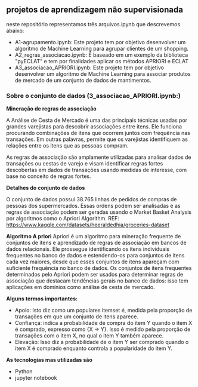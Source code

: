 ## projetos de aprendizagem não supervisionada
 
neste repositório representamos três arquivos.ipynb que descrevemos abaixo:

- A1-agrupamento.ipynb: Este projeto tem por objetivo desenvolver um algoritmo de Machine Learning para agrupar clientes de um shopping.
- A2_regras_associacao.ipynb: É baseado em um exemplo da biblioteca "pyECLAT" e tem por finalidades aplicar os métodos APRIORI e ECLAT
- A3_associacao_APRIORI.ipynb: Este projeto tem por objetivo desenvolver um algoritmo de Machine Learning para associar produtos de mercado
de um conjunto de dados de mantimentos.

### Sobre o conjunto de dados (3_associacao_APRIORI.ipynb:)

**Mineração de regras de associação**

A Análise de Cesta de Mercado é uma das principais técnicas usadas por grandes varejistas para descobrir associações entre itens. Ele funciona procurando combinações de itens que ocorrem juntos com frequência nas transações. Em outras palavras, permite que os varejistas identifiquem as relações entre os itens que as pessoas compram.

As regras de associação são amplamente utilizadas para analisar dados de transações ou cestas de varejo e visam identificar regras fortes descobertas em dados de transações usando medidas de interesse, com base no conceito de regras fortes.

**Detalhes do conjunto de dados**

O conjunto de dados possui 38.765 linhas de pedidos de compras de pessoas dos supermercados. Essas ordens podem ser analisadas e as regras de associação podem ser geradas usando o Market Basket Analysis por algoritmos como o Apriori Algorithm.
REF: https://www.kaggle.com/datasets/heeraldedhia/groceries-dataset

**Algoritmo A priori**
Apriori é um algoritmo para mineração frequente de conjuntos de itens e aprendizado de regras de associação em bancos de dados relacionais. Ele prossegue identificando os itens individuais frequentes no banco de dados e estendendo-os para conjuntos de itens cada vez maiores, desde que esses conjuntos de itens apareçam com suficiente frequência no banco de dados. Os conjuntos de itens frequentes determinados pelo Apriori podem ser usados ​​para determinar regras de associação que destacam tendências gerais no banco de dados: isso tem aplicações em domínios como análise de cesta de mercado.

**Alguns termos importantes:**

- Apoio: Isto diz como um populares itemset é, medida pela proporção de transações em que um conjunto de itens aparece.
- Confiança: indica a probabilidade de compra do item Y quando o item X é comprado, expresso como {X -> Y}. Isso é medido pela proporção de transações com o item X, no qual o item Y também aparece.
- Elevação: Isso diz a probabilidade de o item Y ser comprado quando o item X é comprado enquanto controla a popularidade do item Y.

**As tecnologias mas utilizadas são**

- Python
- jupyter notebook
